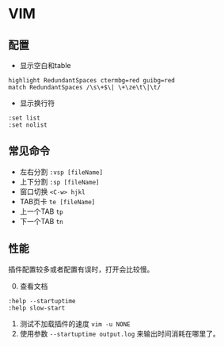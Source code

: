 # VIM

## 配置

* 显示空白和table

```
highlight RedundantSpaces ctermbg=red guibg=red
match RedundantSpaces /\s\+$\| \+\ze\t\|\t/
```

* 显示换行符

```
:set list
:set nolist
```


## 常见命令


* 左右分割 `:vsp [fileName]`
* 上下分割 `:sp [fileName]`
* 窗口切换 `<C-w> hjkl`  
* TAB页卡 `te [fileName]`
* 上一个TAB `tp`
* 下一个TAB `tn`



## 性能

插件配置较多或者配置有误时，打开会比较慢。

0. 查看文档

```
:help --startuptime
:help slow-start
```

1. 测试不加载插件的速度 `vim -u NONE`  
2. 使用参数 `--startuptime output.log` 来输出时间消耗在哪里了。





